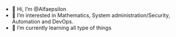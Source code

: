 - 👋 Hi, I’m @Alfaepsilon
- 👀 I’m interested in Mathematics, System administration/Security, Automation and DevOps.
- 🌱 I’m currently learning all type of things

<!---
Alfaepsilon/Alfaepsilon is a ✨ special ✨ repository because its `README.md` (this file) appears on your GitHub profile.
You can click the Preview link to take a look at your changes.
--->
